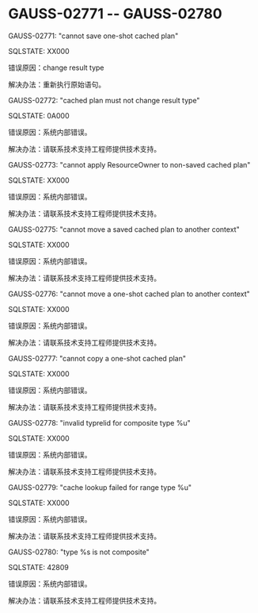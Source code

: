 # GAUSS-02771 -- GAUSS-02780

GAUSS-02771: "cannot save one-shot cached plan"

SQLSTATE: XX000

错误原因：change result type

解决办法：重新执行原始语句。

GAUSS-02772: "cached plan must not change result type"

SQLSTATE: 0A000

错误原因：系统内部错误。

解决办法：请联系技术支持工程师提供技术支持。

GAUSS-02773: "cannot apply ResourceOwner to non-saved cached plan"

SQLSTATE: XX000

错误原因：系统内部错误。

解决办法：请联系技术支持工程师提供技术支持。

GAUSS-02775: "cannot move a saved cached plan to another context"

SQLSTATE: XX000

错误原因：系统内部错误。

解决办法：请联系技术支持工程师提供技术支持。

GAUSS-02776: "cannot move a one-shot cached plan to another context"

SQLSTATE: XX000

错误原因：系统内部错误。

解决办法：请联系技术支持工程师提供技术支持。

GAUSS-02777: "cannot copy a one-shot cached plan"

SQLSTATE: XX000

错误原因：系统内部错误。

解决办法：请联系技术支持工程师提供技术支持。

GAUSS-02778: "invalid typrelid for composite type %u"

SQLSTATE: XX000

错误原因：系统内部错误。

解决办法：请联系技术支持工程师提供技术支持。

GAUSS-02779: "cache lookup failed for range type %u"

SQLSTATE: XX000

错误原因：系统内部错误。

解决办法：请联系技术支持工程师提供技术支持。

GAUSS-02780: "type %s is not composite"

SQLSTATE: 42809

错误原因：系统内部错误。

解决办法：请联系技术支持工程师提供技术支持。

